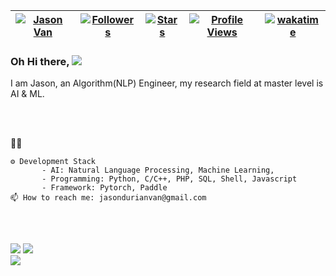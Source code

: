 | [![Jason Van](https://img.shields.io/badge/Jason-Jason%20Van-yellowgreen)](#) | [![Followers](https://img.shields.io/github/followers/jasonvanf)](#) | [![Stars](https://img.shields.io/github/stars/jasonvanf?label=Profile%20Stars&logo=Profile%20stars&logoColor=b)](#) | [![Profile Views](https://komarev.com/ghpvc/?username=jasonvanf&color=green)](#)| [![wakatime](https://wakatime.com/badge/user/ed10928c-a63e-4596-9fe4-72f832bc40d4.svg)](https://wakatime.com/@ed10928c-a63e-4596-9fe4-72f832bc40d4) |
--| --| --| --| --|

### Oh Hi there, ![](https://user-images.githubusercontent.com/18350557/176309783-0785949b-9127-417c-8b55-ab5a4333674e.gif) 
I am Jason, an Algorithm(NLP) Engineer, my research field at master level is AI & ML.

<br><br>

🧑‍💼

```
⚙️ Development Stack
       - AI: Natural Language Processing, Machine Learning, 
       - Programming: Python, C/C++, PHP, SQL, Shell, Javascript
       - Framework: Pytorch, Paddle
📫 How to reach me: jasondurianvan@gmail.com
```

<br><br> 

![](https://github-readme-stats.vercel.app/api?username=jasonvanf&theme=light&hide_border=false&include_all_commits=true&count_private=true&show_icons=true)
![](https://github-readme-streak-stats.herokuapp.com/?user=jasonvanf&theme=light&hide_border=false)<br/>
![](https://github-readme-stats.vercel.app/api/top-langs/?username=jasonvanf&theme=light&hide_border=false&include_all_commits=true&count_private=true&layout=compact&hide=php)

<br>
